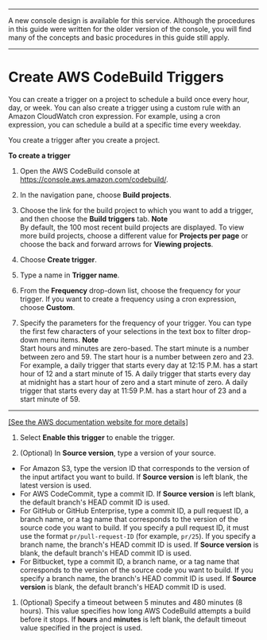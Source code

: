--------

A new console design is available for this service\. Although the procedures in this guide were written for the older version of the console, you will find many of the concepts and basic procedures in this guide still apply\.

--------

# Create AWS CodeBuild Triggers<a name="trigger-create"></a>

 You can create a trigger on a project to schedule a build once every hour, day, or week\. You can also create a trigger using a custom rule with an Amazon CloudWatch cron expression\. For example, using a cron expression, you can schedule a build at a specific time every weekday\. 

 You create a trigger after you create a project\. 

**To create a trigger** 

1. Open the AWS CodeBuild console at [https://console\.aws\.amazon\.com/codebuild/](https://console.aws.amazon.com/codebuild/)\.

1. In the navigation pane, choose **Build projects**\.

1. Choose the link for the build project to which you want to add a trigger, and then choose the **Build triggers** tab\.
**Note**  
By default, the 100 most recent build projects are displayed\. To view more build projects, choose a different value for **Projects per page** or choose the back and forward arrows for **Viewing projects**\.

1. Choose **Create trigger**\.

1. Type a name in **Trigger name**\.

1. From the **Frequency** drop\-down list, choose the frequency for your trigger\. If you want to create a frequency using a cron expression, choose **Custom**\.

1. Specify the parameters for the frequency of your trigger\. You can type the first few characters of your selections in the text box to filter drop\-down menu items\.
**Note**  
 Start hours and minutes are zero\-based\. The start minute is a number between zero and 59\. The start hour is a number between zero and 23\. For example, a daily trigger that starts every day at 12:15 P\.M\. has a start hour of 12 and a start minute of 15\. A daily trigger that starts every day at midnight has a start hour of zero and a start minute of zero\. A daily trigger that starts every day at 11:59 P\.M\. has a start hour of 23 and a start minute of 59\.   
****    
[\[See the AWS documentation website for more details\]](http://docs.aws.amazon.com/codebuild/latest/userguide/trigger-create.html)

1.  Select **Enable this trigger** to enable the trigger\. 

1.  \(Optional\) In **Source version**, type a version of your source\. 
   +  For Amazon S3, type the version ID that corresponds to the version of the input artifact you want to build\. If **Source version** is left blank, the latest version is used\. 
   +  For AWS CodeCommit, type a commit ID\. If **Source version** is left blank, the default branch's HEAD commit ID is used\. 
   + For GitHub or GitHub Enterprise, type a commit ID, a pull request ID, a branch name, or a tag name that corresponds to the version of the source code you want to build\. If you specify a pull request ID, it must use the format `pr/pull-request-ID` \(for example, `pr/25`\)\. If you specify a branch name, the branch's HEAD commit ID is used\. If **Source version** is blank, the default branch's HEAD commit ID is used\.
   + For Bitbucket, type a commit ID, a branch name, or a tag name that corresponds to the version of the source code you want to build\. If you specify a branch name, the branch's HEAD commit ID is used\. If **Source version** is blank, the default branch's HEAD commit ID is used\.

1.  \(Optional\) Specify a timeout between 5 minutes and 480 minutes \(8 hours\)\. This value specifies how long AWS CodeBuild attempts a build before it stops\. If **hours** and **minutes** is left blank, the default timeout value specified in the project is used\. 